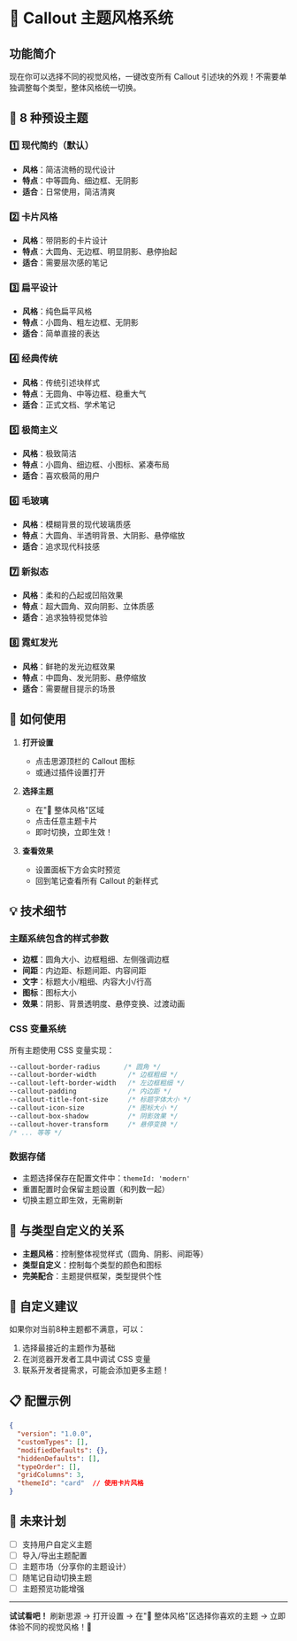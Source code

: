 # 🎨 Callout 主题风格系统

## 功能简介

现在你可以选择不同的视觉风格，一键改变所有 Callout 引述块的外观！不需要单独调整每个类型，整体风格统一切换。

## 🌈 8 种预设主题

### 1️⃣ 现代简约（默认）
- **风格**：简洁流畅的现代设计
- **特点**：中等圆角、细边框、无阴影
- **适合**：日常使用，简洁清爽

### 2️⃣ 卡片风格
- **风格**：带阴影的卡片设计
- **特点**：大圆角、无边框、明显阴影、悬停抬起
- **适合**：需要层次感的笔记

### 3️⃣ 扁平设计
- **风格**：纯色扁平风格
- **特点**：小圆角、粗左边框、无阴影
- **适合**：简单直接的表达

### 4️⃣ 经典传统
- **风格**：传统引述块样式
- **特点**：无圆角、中等边框、稳重大气
- **适合**：正式文档、学术笔记

### 5️⃣ 极简主义
- **风格**：极致简洁
- **特点**：小圆角、细边框、小图标、紧凑布局
- **适合**：喜欢极简的用户

### 6️⃣ 毛玻璃
- **风格**：模糊背景的现代玻璃质感
- **特点**：大圆角、半透明背景、大阴影、悬停缩放
- **适合**：追求现代科技感

### 7️⃣ 新拟态
- **风格**：柔和的凸起或凹陷效果
- **特点**：超大圆角、双向阴影、立体质感
- **适合**：追求独特视觉体验

### 8️⃣ 霓虹发光
- **风格**：鲜艳的发光边框效果
- **特点**：中圆角、发光阴影、悬停缩放
- **适合**：需要醒目提示的场景

## 🎯 如何使用

1. **打开设置**
   - 点击思源顶栏的 Callout 图标
   - 或通过插件设置打开

2. **选择主题**
   - 在"🎨 整体风格"区域
   - 点击任意主题卡片
   - 即时切换，立即生效！

3. **查看效果**
   - 设置面板下方会实时预览
   - 回到笔记查看所有 Callout 的新样式

## 💡 技术细节

### 主题系统包含的样式参数

- **边框**：圆角大小、边框粗细、左侧强调边框
- **间距**：内边距、标题间距、内容间距
- **文字**：标题大小/粗细、内容大小/行高
- **图标**：图标大小
- **效果**：阴影、背景透明度、悬停变换、过渡动画

### CSS 变量系统

所有主题使用 CSS 变量实现：
```css
--callout-border-radius      /* 圆角 */
--callout-border-width        /* 边框粗细 */
--callout-left-border-width   /* 左边框粗细 */
--callout-padding             /* 内边距 */
--callout-title-font-size     /* 标题字体大小 */
--callout-icon-size           /* 图标大小 */
--callout-box-shadow          /* 阴影效果 */
--callout-hover-transform     /* 悬停变换 */
/* ... 等等 */
```

### 数据存储

- 主题选择保存在配置文件中：`themeId: 'modern'`
- 重置配置时会保留主题设置（和列数一起）
- 切换主题立即生效，无需刷新

## 🔄 与类型自定义的关系

- **主题风格**：控制整体视觉样式（圆角、阴影、间距等）
- **类型自定义**：控制每个类型的颜色和图标
- **完美配合**：主题提供框架，类型提供个性

## 🎨 自定义建议

如果你对当前8种主题都不满意，可以：
1. 选择最接近的主题作为基础
2. 在浏览器开发者工具中调试 CSS 变量
3. 联系开发者提需求，可能会添加更多主题！

## 📋 配置示例

```json
{
  "version": "1.0.0",
  "customTypes": [],
  "modifiedDefaults": {},
  "hiddenDefaults": [],
  "typeOrder": [],
  "gridColumns": 3,
  "themeId": "card"  // 使用卡片风格
}
```

## 🚀 未来计划

- [ ] 支持用户自定义主题
- [ ] 导入/导出主题配置
- [ ] 主题市场（分享你的主题设计）
- [ ] 随笔记自动切换主题
- [ ] 主题预览功能增强

---

**试试看吧！** 刷新思源 → 打开设置 → 在"🎨 整体风格"区选择你喜欢的主题 → 立即体验不同的视觉风格！🎉

